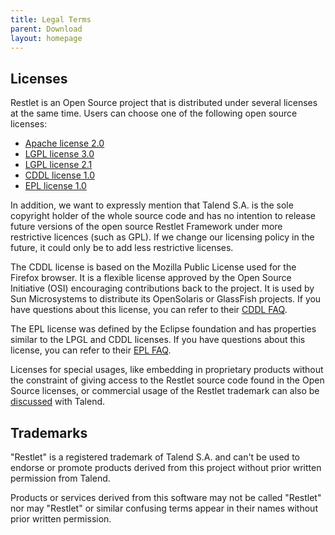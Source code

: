 ```yaml
---
title: Legal Terms
parent: Download
layout: homepage
---
```


## Licenses

Restlet is an Open Source project that is distributed under several licenses at the same time. Users can choose one of the following open source licenses:

- [Apache license 2.0](http://opensource.org/licenses/apache-2.0)
- [LGPL license 3.0](http://opensource.org/licenses/lgpl-3.0)
- [LGPL license 2.1](http://opensource.org/licenses/lgpl-2.1)
- [CDDL license 1.0](http://opensource.org/licenses/cddl1)
- [EPL license 1.0](http://opensource.org/licenses/eclipse-1.0)

In addition, we want to expressly mention that Talend S.A. is the sole copyright holder of the whole source code and has no intention to release future versions of the open source Restlet Framework under more restrictive licences (such as GPL). If we change our licensing policy in the future, it could only be to add less restrictive licenses.

The CDDL license is based on the Mozilla Public License used for the Firefox browser. It is a flexible license approved by the Open Source Initiative (OSI) encouraging contributions back to the project. It is used by Sun Microsystems to distribute its OpenSolaris or GlassFish projects. If you have questions about this license, you can refer to their [CDDL FAQ](http://opensource.org/faq).

The EPL license was defined by the Eclipse foundation and has properties similar to the LPGL and CDDL licenses. If you have questions about this license, you can refer to their [EPL FAQ](http://www.eclipse.org/legal/eplfaq.php).

Licenses for special usages, like embedding in proprietary products without the constraint of giving access to the Restlet source code found in the Open Source licenses, or commercial usage of the Restlet trademark can also be [discussed](https://www.talend.com/contact/) with Talend.

## Trademarks
"Restlet" is a registered trademark of Talend S.A. and can't be used to endorse or promote products derived from this project without prior written permission from Talend.

Products or services derived from this software may not be called "Restlet" nor may "Restlet" or similar confusing terms appear in their names without prior written permission.
